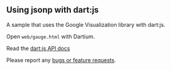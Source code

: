 ## Using jsonp with dart:js

A sample that uses the Google Visualization library with dart:js.

Open `web/gauge.html` with Dartium.

Read the [dart:js API docs](http://api.dartlang.org/docs/releases/latest/dart_js.html)

Please report any [bugs or feature requests](http://dartbug.com/new).
